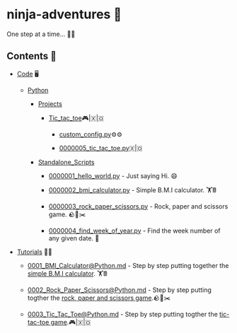 # ninja-adventures 🥷

One step at a time... 👨‍💻

## Contents 📖

* [Code](https://github.com/soumyajyotibiswas/ninja-adventures/tree/main/Code) 🖥️
  
  * [Python](https://github.com/soumyajyotibiswas/ninja-adventures/tree/main/Code/Python)

    * [Projects](https://github.com/soumyajyotibiswas/ninja-adventures/tree/main/Code/Python/Projects)

      * [Tic_tac_toe](https://github.com/soumyajyotibiswas/ninja-adventures/tree/main/Code/Python/Projects/Tic_Tac_Toe)🎮|🇽|🇴

        * [custom_config.py](https://github.com/soumyajyotibiswas/ninja-adventures/tree/main/Code/Python/Projects/Tic_Tac_Toe/custom_config.py)⚙️⚙️

        * [0000005_tic_tac_toe.py](https://github.com/soumyajyotibiswas/ninja-adventures/tree/main/Code/Python/Projects/Tic_Tac_Toe/0000005_tic_tac_toe.py)🇽|🇴

    * [Standalone_Scripts](https://github.com/soumyajyotibiswas/ninja-adventures/tree/main/Code/Python/Standalone_Scripts)

      * [0000001_hello_world.py](https://github.com/soumyajyotibiswas/ninja-adventures/blob/main/Code/Python/Standalone_Scripts/0000001_hello_world.py) - Just saying Hi. 😄

      * [0000002_bmi_calculator.py](https://github.com/soumyajyotibiswas/ninja-adventures/blob/main/Code/Python/Standalone_Scripts/0000002_bmi_calculator.py) - Simple B.M.I calculator. 🏋️🖩

      * [0000003_rock_paper_scissors.py](https://github.com/soumyajyotibiswas/ninja-adventures/blob/main/Code/Python/Standalone_Scripts/0000003_rock_paper_scissors.py) - Rock, paper and scissors game. 🪨📝✂️

      * [0000004_find_week_of_year.py](https://github.com/soumyajyotibiswas/ninja-adventures/blob/main/Code/Python/Standalone_Scripts/0000004_find_week_of_year.py) - Find the week number of any given date. 📅

* [Tutorials](https://github.com/soumyajyotibiswas/ninja-adventures/tree/main/Tutorials) ✍🏻

  * [0001_BMI_Calculator@Python.md](https://github.com/soumyajyotibiswas/ninja-adventures/blob/main/Tutorials/0001_BMI_Calculator_Python.md) - Step by step putting together the [simple B.M.I calculator](https://github.com/soumyajyotibiswas/ninja-adventures/blob/main/Code/Python/Standalone_Scripts/0000002_bmi_calculator.py). 🏋️🖩

  * [0002_Rock_Paper_Scissors@Python.md](https://github.com/soumyajyotibiswas/ninja-adventures/blob/main/Tutorials/0002_Rock_Paper_Scissors.md) - Step by step putting togther the [rock, paper and scissors game](https://github.com/soumyajyotibiswas/ninja-adventures/blob/main/Code/Python/Standalone_Scripts/0000003_rock_paper_scissors.py).🪨📝✂️

  * [0003_Tic_Tac_Toe@Python.md](https://github.com/soumyajyotibiswas/ninja-adventures/blob/main/Tutorials/0003_Tic_Tac_Toe_@Python.md) - Step by step putting togther the [tic-tac-toe game](https://github.com/soumyajyotibiswas/ninja-adventures/tree/main/Code/Python/Projects/Tic_Tac_Toe).🎮|🇽|🇴
